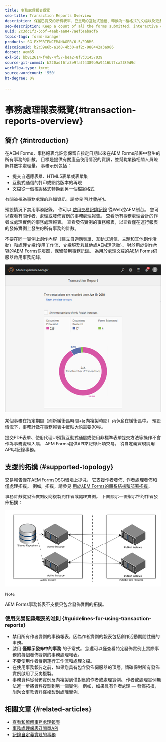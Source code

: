 ```yaml
---
title: 事務處理報表概覽
seo-title: Transaction Reports Overview
description: 保留已提交的所有表單、已呈現的互動式通信、轉換為一種格式的文檔以及更多
seo-description: Keep a count of all the forms submitted, interactive communication rendered, Documents converted to one format to another, and more
uuid: 2c3dc1f3-5bbf-4aab-aa84-7aef5aabadf6
topic-tags: forms-manager
products: SG_EXPERIENCEMANAGER/6.5/FORMS
discoiquuid: b2c09e6b-a1d8-4b30-af2c-988442a3a986
docset: aem65
exl-id: bb812614-f4d8-4f57-bea2-8f7d31457039
source-git-commit: b220adf6fa3e9faf94389b9a9416b7fca2f89d9d
workflow-type: tm+mt
source-wordcount: '550'
ht-degree: 0%

---
```


# 事務處理報表概覽{#transaction-reports-overview}

## 簡介 {#introduction}

在AEM Forms，事務報表允許您保留自指定日期以來在AEM Forms部署中發生的所有事務的計數。 目標是提供有關產品使用情況的資訊，並幫助業務相關人員瞭解其數字處理量。 事務示例包括：

* 提交自適應表單、HTML5表單或表單集
* 互動式通信的打印或網路版本的再現
* 文檔從一個檔案格式轉換到另一個檔案格式

有關被視為事務處理的詳細資訊，請參見 [可計費API](../../forms/using/transaction-reports-billable-apis.md)。

預設情況下禁用事務記錄。 你可以 [啟用交易記錄記錄](../../forms/using/viewing-and-understanding-transaction-reports.md#setting-up-transaction-reports) 從Web控AEM制台。 您可以查看有關作者、處理或發佈實例的事務處理報告。 查看所有事務處理合計的作者或處理實例的事務處理報表。 查看發佈實例的事務報表，以查看僅在運行報表的發佈實例上發生的所有事務的計數。

不要在同一實例上創作內容（建立自適應表單、互動式通信、主題和其他創作活動）和處理文檔(使用工作流、文檔服務和其他處AEM理活動)。 對於用於創作內容的AEM Forms伺服器，保留禁用事務記錄。 為用於處理文檔的AEM Forms伺服器啟用事務記錄。

![示例事務 — 報告 — 作者–1](assets/sample-transaction-report-author-1.png)

某個事務在指定期間（刷新緩衝區時間+反向複製時間）內保留在緩衝區中。 預設情況下，事務計數在事務報表中反映大約需要90秒。

提交PDF表單、使用代理UI預覽互動式通信或使用非標準表單提交方法等操作不會作為事務處理入賬。 AEM Forms提供API來記錄此類交易。 從自定義實現調用API以記錄事務。

## 支援的拓撲 {#supported-topology}

交易報告僅在AEM FormsOSGi環境上提供。 它支援作者發佈、作者處理發佈和僅處理拓撲。 例如，拓撲，請參見 [用於AEM Forms的體系結構和部署拓撲](../../forms/using/transaction-reports-overview.md)。

事務計數從發佈實例反向複製到作者或處理實例。 下面顯示一個指示性的作者發佈拓撲：

![簡單作者發佈拓撲](assets/simple-author-publish-topology.png)

>[!NOTE]
>
>AEM Forms事務報表不支援只包含發佈實例的拓撲。

### 使用交易記錄報表的准則 {#guidelines-for-using-transaction-reports}

* 禁用所有作者實例的事務報表，因為作者實例的報表包括創作活動期間註冊的事務。
* 啟用 **僅顯示發佈中的事務** 的子常式。 您還可以僅查看特定發佈實例上實際事務的每個發佈實例的事務處理報表。
* 不要使用作者實例運行工作流和處理文檔。
* 在使用事務報告之前，如果您具有包含發佈伺服器的頂層，請確保對所有發佈實例啟用了反向複製。
* 事務資料從發佈實例反向複製到僅對應的作者或處理實例。 作者或處理實例無法進一步將資料複製到另一個實例。 例如，如果具有作者處理 — 發佈拓撲，則聚合事務資料僅複製到處理實例。

## 相關文章 {#related-articles}

* [查看和瞭解事務處理報表](../../forms/using/viewing-and-understanding-transaction-reports.md)
* [事務處理報表可開單API](../../forms/using/transaction-reports-billable-apis.md)
* [記錄自定義實現的事務](/help/forms/using/record-transaction-custom-implementation.md)
